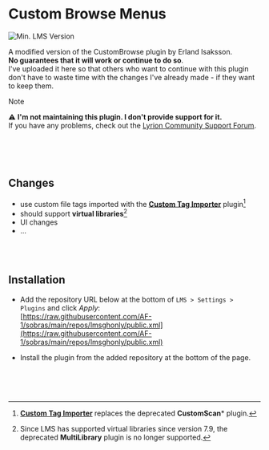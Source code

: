Custom Browse Menus
====
![Min. LMS Version](https://img.shields.io/badge/Min._LMS_Version_Required-7.9-darkgreen)<br>

A modified version of the CustomBrowse plugin by Erland Isaksson.<br>
**No guarantees that it will work or continue to do so**.<br>
I've uploaded it here so that others who want to continue with this plugin don't have to waste time with the changes I've already made - if they want to keep them.

> [!NOTE]
> ⚠️ **I'm not maintaining this plugin. I don't provide support for it.**<br>
> If you have any problems, check out the [Lyrion Community Support Forum](https://forums.lyrion.org/).

<br><br><br>

## Changes

- use custom file tags imported with the [**Custom Tag Importer**](https://github.com/AF-1/) plugin[^1]
- should support **virtual libraries**[^2]
- UI changes
- ...

<br><br>

## Installation

- Add the repository URL below at the bottom of `LMS > Settings > Plugins` and click *Apply*:<br>
[https://raw.githubusercontent.com/AF-1/sobras/main/repos/lmsghonly/public.xml](https://raw.githubusercontent.com/AF-1/sobras/main/repos/lmsghonly/public.xml)

- Install the plugin from the added repository at the bottom of the page.

<br><br><br>

[^1]:[**Custom Tag Importer**](https://github.com/AF-1/) replaces the deprecated **CustomScan*** plugin.
[^2]:Since LMS has supported virtual libraries since version 7.9, the deprecated **MultiLibrary** plugin is no longer supported.